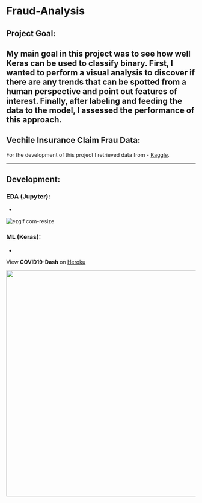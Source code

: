 # Fraud-Analysis

## Project Goal:

My main goal in this project was to see how well Keras can be used to classify binary. First, I wanted to perform a visual analysis to discover if there are any trends that can be spotted from a human perspective and point out features of interest. Finally, after labeling and feeding the data to the model, I assessed the performance of this approach.
---

## Vechile Insurance Claim Frau Data:
For the development of this project I retrieved data from - [Kaggle](https://www.kaggle.com/datasets/shivamb/vehicle-claim-fraud-detection).

---

## Development:
### EDA (Jupyter):
- 

![ezgif com-resize](https://user-images.githubusercontent.com/34199193/89116356-47d0bd80-d461-11ea-8d8a-21cde54fd210.gif)
### ML (Keras):
- 

View **COVID19-Dash** on [Heroku](https://covid-19-pdash.herokuapp.com/)

<img src="https://user-images.githubusercontent.com/34199193/89723538-d5625f00-d9c5-11ea-9243-4aa8f7dc824c.gif" width="600">
